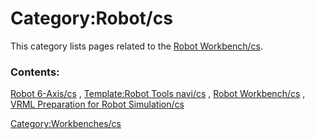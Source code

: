 # Category:Robot/cs
This category lists pages related to the [Robot Workbench/cs](Robot_Workbench/cs.md).

### Contents:

[Robot 6-Axis/cs](Robot_6-Axis/cs.md) , [Template:Robot Tools navi/cs](Template:Robot_Tools_navi/cs.md) , [Robot Workbench/cs](Robot_Workbench/cs.md) , [VRML Preparation for Robot Simulation/cs](VRML_Preparation_for_Robot_Simulation/cs.md)

[Category:Workbenches/cs](Category:Workbenches/cs.md)
